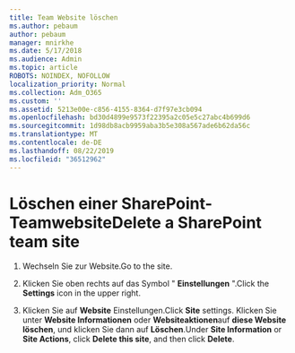 ```yaml
---
title: Team Website löschen
ms.author: pebaum
author: pebaum
manager: mnirkhe
ms.date: 5/17/2018
ms.audience: Admin
ms.topic: article
ROBOTS: NOINDEX, NOFOLLOW
localization_priority: Normal
ms.collection: Adm_O365
ms.custom: ''
ms.assetid: 5213e00e-c856-4155-8364-d7f97e3cb094
ms.openlocfilehash: bd30d4899e9573f22395a2c05e5c27abc4b699d6
ms.sourcegitcommit: 1d98db8acb9959aba3b5e308a567ade6b62da56c
ms.translationtype: MT
ms.contentlocale: de-DE
ms.lasthandoff: 08/22/2019
ms.locfileid: "36512962"
---
```

# <a name="delete-a-sharepoint-team-site"></a><span data-ttu-id="6493d-102">Löschen einer SharePoint-Teamwebsite</span><span class="sxs-lookup"><span data-stu-id="6493d-102">Delete a SharePoint team site</span></span>

1. <span data-ttu-id="6493d-103">Wechseln Sie zur Website.</span><span class="sxs-lookup"><span data-stu-id="6493d-103">Go to the site.</span></span>
    
2. <span data-ttu-id="6493d-104">Klicken Sie oben rechts auf das Symbol " **Einstellungen** ".</span><span class="sxs-lookup"><span data-stu-id="6493d-104">Click the **Settings** icon in the upper right.</span></span> 
    
3. <span data-ttu-id="6493d-105">Klicken Sie auf **Website** Einstellungen.</span><span class="sxs-lookup"><span data-stu-id="6493d-105">Click **Site** settings.</span></span> <span data-ttu-id="6493d-106">Klicken Sie unter **Website Informationen** oder **Websiteaktionen**auf **diese Website löschen**, und klicken Sie dann auf **Löschen**.</span><span class="sxs-lookup"><span data-stu-id="6493d-106">Under **Site Information** or **Site Actions**, click **Delete this site**, and then click **Delete**.</span></span>
    

